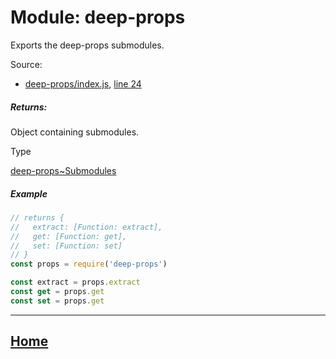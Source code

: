 Module: deep-props
==================

Exports the deep-props submodules.

Source:

*   [deep-props/index.js](https://github.com/jpcx/deep-props/blob/0.3.0/index.js), [line 24](https://github.com/jpcx/deep-props/blob/0.3.0/index.js#L24)

##### Returns:

Object containing submodules.

Type

[deep-props~Submodules](https://github.com/jpcx/deep-props/blob/0.3.0/docs/global.md#~Submodules)

##### Example

```js
// returns {
//   extract: [Function: extract],
//   get: [Function: get],
//   set: [Function: set]
// }
const props = require('deep-props')

const extract = props.extract
const get = props.get
const set = props.get
```

<hr>

## [Home](https://github.com/jpcx/deep-props/blob/0.3.0/README.md)